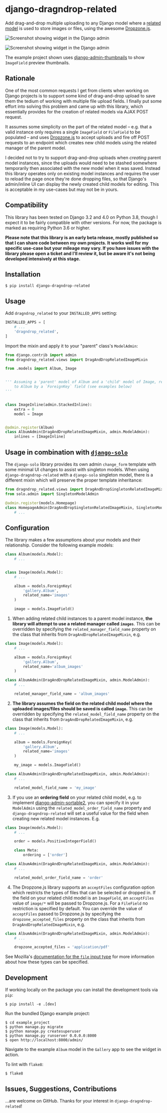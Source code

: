 # django-dragndrop-related

Add drag-and-drop multiple uploading to any Django model where a [related model](https://docs.djangoproject.com/en/4.0/ref/models/relations/) is used to store images or files, using the awesome [Dropzone.js](https://www.dropzone.dev/js/).

![Screenshot showing widget in the Django admin](/images/upload.png)

![Screenshot showing widget in the Django admin](/images/list.png)

The example project shown uses [django-admin-thumbnails](https://pypi.org/project/django-admin-thumbnails/) to show `ImageField` preview thumbnails.

## Rationale

One of the most common requests I get from clients when working on Django projects is to support some kind of drag-and-drop upload to save them the tedium of working with multiple file upload fields. I finally put some effort into solving this problem and came up with this library, which essentially provides for the creation of related models via AJAX POST request.

It assumes some simplicity on the part of the related model – e.g. that a valid instance only requires a single `ImageField` or `FileField` to be populated – and uses [Dropzone.js](https://www.dropzone.dev/js/) to accept uploads and fire off POST requests to an endpoint which creates new child models using the related manager of the parent model.

I decided not to try to support drag-and-drop uploads when _creating_ parent model instances, since the uploads would need to be stashed somewhere temporarily then associated with the new model when it was saved. Instead this library operates only on existing model instances and requires the user to reload the page once they're done dropping files, so that Django's admin/inline UI can display the newly created child models for editing. This is acceptable in my use-cases but may not be in yours.

## Compatibility

This library has been tested on Django 3.2 and 4.0 on Python 3.8, though I expect it to be fairly compatible with other versions. For now, the package is marked as requiring Python 3.6 or higher.

**Please note that this library is an early beta release, mostly published so that I can share code between my own projects. It works well for my specific use-case but your mileage may vary. If you have issues with the library please open a ticket and I'll review it, but be aware it's not being developed intensively at this stage.**

## Installation

```
$ pip install django-dragndrop-related
```

## Usage

Add `dragndrop_related` to your `INSTALLED_APPS` setting:

```python
INSTALLED_APPS = [
    # ...
    'dragndrop_related',
]
```

Import the mixin and apply it to your "parent" class's `ModelAdmin`:

```python
from django.contrib import admin
from dragndrop_related.views import DragAndDropRelatedImageMixin

from .models import Album, Image


''' Assuming a 'parent' model of Album and a 'child' model of Image, related
    to Album by a `ForeignKey` field (see examples below)
'''


class ImageInline(admin.StackedInline):
    extra = 0
    model = Image


@admin.register(Album)
class AlbumAdmin(DragAndDropRelatedImageMixin, admin.ModelAdmin):
    inlines = [ImageInline]
```

## Usage in combination with [`django-solo`](https://github.com/lazybird/django-solo)

The `django-solo` library provides its own admin `change_form` template with some minimal UI changes to assist with singleton models. When using `django-dragndrop-related` with a `django-solo` singleton model, there is a different mixin which will preserve the proper template inheritance:

```python
from dragndrop_related.views import DragAndDropSingletonRelatedImageMixin
from solo.admin import SingletonModelAdmin

@admin.register(models.Homepage)
class HomepageAdmin(DragAndDropSingletonRelatedImageMixin, SingletonModelAdmin):
    # ...
```

## Configuration

The library makes a few assumptions about your models and their relationship. Consider the following example models:

```python
class Album(models.Model):
    # ...


class Image(models.Model):
    # ...

    album = models.ForeignKey(
        'gallery.Album',
        related_name='images'
    )

    image = models.ImageField()
```

1. When adding related child instances to a parent model instance, **the library will attempt to use a related manager called `images`**. This can be overridden by specifying the `related_manager_field_name` property on the class that inherits from `DragAndDropRelatedImageMixin`, e.g.

```python
class Image(models.Model):
    # ...

    album = models.ForeignKey(
        'gallery.Album',
        related_name='album_images'
    )

class AlbumAdmin(DragAndDropRelatedImageMixin, admin.ModelAdmin):
    # ...

    related_manager_field_name = 'album_images'
```

2. **The library assumes the field on the related child model where the uploaded images/files should be saved is called `image`.** This can be overridden by specifying the `related_model_field_name` property on the class that inherits from `DragAndDropRelatedImageMixin`, e.g.

```python
class Image(models.Model):
    # ...

    album = models.ForeignKey(
        'gallery.Album',
        related_name='images'
    )

    my_image = models.ImageField()

class AlbumAdmin(DragAndDropRelatedImageMixin, admin.ModelAdmin):
    # ...

    related_model_field_name = 'my_image'
```

3. If you use an **ordering field** on your related child model, e.g. to implement [django-admin-sortable2](https://django-admin-sortable2.readthedocs.io/en/latest/), you can specify it in your `ModelAdmin` using the `related_model_order_field_name` property and `django-dragndrop-related` will set a useful value for the field when creating new related model instances. E.g.

```python
class Image(models.Model):
    # ...

    order = models.PositiveIntegerField()

    class Meta:
        ordering = ['order']

class AlbumAdmin(DragAndDropRelatedImageMixin, admin.ModelAdmin):
    # ...

    related_model_order_field_name = 'order'
```

4. The Dropzone.js library supports an `acceptFiles` configuration option which restricts the types of files that can be selected or dropped in. If the field on your related child model is an `ImageField`, an `acceptFiles` value of `image/*` will be passed to Dropzone.js. For a `FileField` no restriction is specified by default. You can override the value of `acceptFiles` passed to Dropzone.js by specifying the `dropzone_accepted_files` property on the class that inherits from `DragAndDropRelatedImageMixin`, e.g.

```python
class AlbumAdmin(DragAndDropRelatedImageMixin, admin.ModelAdmin):
    # ...

    dropzone_accepted_files = 'application/pdf'
```

See Mozilla's [documentation for the `file` input type](https://developer.mozilla.org/en-US/docs/Web/HTML/Element/input/file#unique_file_type_specifiers) for more information about how these types can be specified.

## Development

If working locally on the package you can install the development tools via `pip`:

```shell
$ pip install -e .[dev]
```

Run the bundled Django example project:

```shell
$ cd example_project
$ python manage.py migrate
$ python manage.py createsuperuser
$ python manage.py runserver 0.0.0.0:8000
$ open http://localhost:8000/admin/
```

Navigate to the example `Album` model in the `Gallery` app to see the widget in action.

To lint with `flake8`:

```shell
$ flake8
```

## Issues, Suggestions, Contributions

...are welcome on GitHub. Thanks for your interest in `django-dragndrop-related`!

